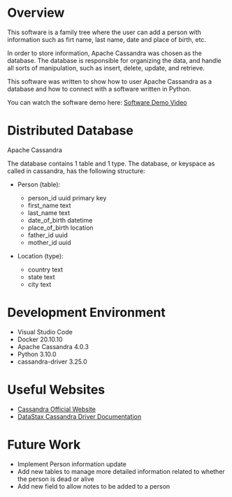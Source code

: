 # Overview

This software is a family tree where the user can add a person with information such as firt name, last name, date and place of birth, etc. 

In order to store information, Apache Cassandra was chosen as the database. The database is responsible for organizing the data, and handle all sorts of manipulation, such as insert, delete, update, and retrieve.

This software was written to show how to user Apache Cassandra as a database and how to connect with a software written in Python.

You can watch the software demo here: [Software Demo Video](http://youtube.link.goes.here)

# Distributed Database

Apache Cassandra

The database contains 1 table and 1 type. The database, or keyspace as called in cassandra, has the following structure:

- Person (table):
    -   person_id uuid primary key
    -   first_name text
    -   last_name text
    -   date_of_birth datetime
    -   place_of_birth location
    -   father_id uuid
    -   mother_id uuid

- Location (type):
    -   country text
    -   state text
    -   city text

# Development Environment

* Visual Studio Code
* Docker 20.10.10
* Apache Cassandra 4.0.3
* Python 3.10.0
* cassandra-driver 3.25.0

# Useful Websites

* [Cassandra Official Website](https://cassandra.apache.org/_/index.html)
* [DataStax Cassandra Driver Documentation](https://docs.datastax.com/en/developer/python-driver/3.25/)

# Future Work

* Implement Person information update
* Add new tables to manage more detailed information related to whether the person is dead or alive
* Add new field to allow notes to be added to a person